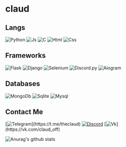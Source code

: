 # claud

## Langs

![Python](https://img.shields.io/badge/Python-rgb(35,33,34)?style=for-the-badge&logo=Python)
![Js](https://img.shields.io/badge/JAVASCRIPT-rgb(35,33,34)?style=for-the-badge&logo=JavaScript)
![C](https://img.shields.io/badge/C-rgb(35,33,34)?style=for-the-badge&logo=C)
![Html](https://img.shields.io/badge/HTML-rgb(35,33,34)?style=for-the-badge&logo=HTML5)
![Css](https://img.shields.io/badge/CSS-rgb(35,33,34)?style=for-the-badge&logo=CSS3)

## Frameworks
![Flask](https://img.shields.io/badge/Flask-rgb(35,33,34)?style=for-the-badge&logo=Flask)
![Django](https://img.shields.io/badge/Django-rgb(35,33,34)?style=for-the-badge&logo=Django)
![Selenium](https://img.shields.io/badge/Selenium-rgb(35,33,34)?style=for-the-badge&logo=Selenium)
![Discord.py](https://img.shields.io/badge/Discord.py-rgb(35,33,34)?style=for-the-badge&logo=Discord)
![Aiogram](https://img.shields.io/badge/Aiogram-rgb(35,33,34)?style=for-the-badge&logo=Telegram)

## Databases
![MongoDb](https://img.shields.io/badge/MONGODB-rgb(35,33,34)?style=for-the-badge&logo=MONGODB)
![Sqlite](https://img.shields.io/badge/SQLITE-rgb(35,33,34)?style=for-the-badge&logo=SQLITE)
![Mysql](https://img.shields.io/badge/Mysql-rgb(35,33,34)?style=for-the-badge&logo=Mysql)

## Contact Me
[![Telegram](https://img.shields.io/badge/Telegram-rgb(35,33,34)?style=for-the-badge&logo=Telegram)](https://t.me/theclaud)
[![Discord](https://img.shields.io/discord/830886776541151303?color=rgb%2835%2C33%2C34%29&label=Discord&logo=Discord&logoColor=rgb%2835%2C33%2C34%29&style=for-the-badge)](https://discord.gg/yKcTqAjqK2)
[![Vk](https://img.shields.io/badge/VK-rgb(35,33,34)?style=for-the-badge&logo=Vk)](https://vk.com/claud_off)

![Anurag's github stats](https://github-readme-stats.vercel.app/api?username=yaclaud&count_private=false&show_icons=true&theme=dark)
